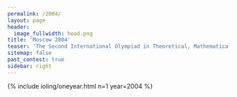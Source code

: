 ```yaml
---
permalink: /2004/
layout: page
header:
  image_fullwidth: head.png
title: 'Moscow 2004'
teaser: 'The Second International Olympiad in Theoretical, Mathematical and Applied Linguistics'
sitemap: false
past_contest: true
sidebar: right
---
```


{% include ioling/oneyear.html n=1 year=2004 %}